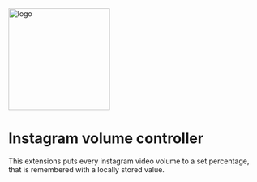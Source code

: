 <div>
  <img width="200" height="200" alt="logo" src="https://github.com/user-attachments/assets/a890e150-37ce-42c6-9596-c1091e0e58c3" />
  <div>
    <h1>Instagram volume controller</h1>
    <div>This extensions puts every instagram video volume to a set percentage, that is remembered with a locally stored value.</div>
  </div>
</div>
